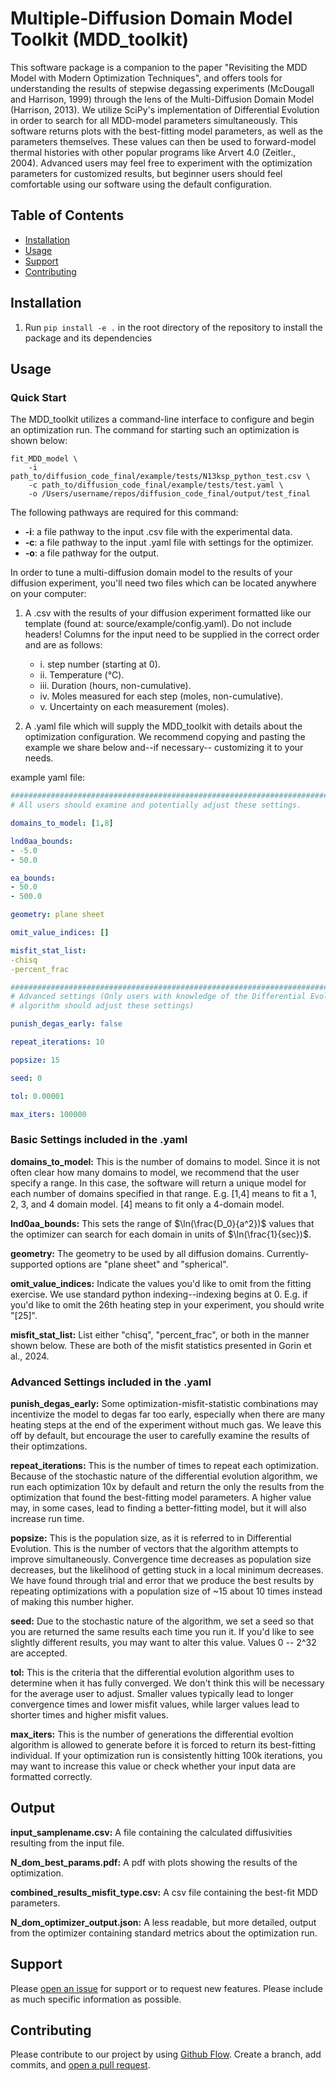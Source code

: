 # Multiple-Diffusion Domain Model Toolkit (MDD_toolkit) 

This software package is a companion to the paper "Revisiting the MDD Model with Modern Optimization Techniques", and offers tools for understanding the results of stepwise degassing experiments (McDougall and Harrison, 1999) through the lens of the Multi-Diffusion Domain Model (Harrison, 2013). We utilize SciPy's implementation of Differential Evolution in order to search for all MDD-model parameters simultaneously. This software returns plots with the best-fitting model parameters, as well as the parameters themselves. These values can then be used to forward-model thermal histories with other popular programs like Arvert 4.0 (Zeitler., 2004). Advanced users may feel free to experiment with the optimization parameters for customized results, but beginner users should feel comfortable using our software using the default configuration.
## Table of Contents

- [Installation](#installation)
- [Usage](#usage)
- [Support](#support)
- [Contributing](#contributing)

## Installation

1. Run `pip install -e .` in the root directory of the repository to install the package and its dependencies

## Usage
### Quick Start

The MDD_toolkit utilizes a command-line interface to configure and begin an optimization run. The command for starting such an optimization is shown below:


```
fit_MDD_model \
    -i path_to/diffusion_code_final/example/tests/N13ksp_python_test.csv \
    -c path_to/diffusion_code_final/example/tests/test.yaml \
    -o /Users/username/repos/diffusion_code_final/output/test_final
```
The following pathways are required for this command: 
* **-i**: a file pathway to the input .csv file with the experimental data.
* **-c**: a file pathway to the input .yaml file with settings for the optimizer.
* **-o**: a file pathway for the output.


In order to tune a multi-diffusion domain model to the results of your diffusion experiment, you'll need two files which can be located anywhere on your computer:
1. A .csv with the results of your diffusion experiment formatted like our template (found at: source/example/config.yaml). Do not include headers! Columns for the input need to be supplied in the correct order and are as follows:
    - i. step number (starting at 0). 
    - ii. Temperature (°C). 
    - iii. Duration (hours, non-cumulative). 
    - iv. Moles measured for each step (moles, non-cumulative). 
    - v. Uncertainty on each measurement (moles). 


2. A .yaml file which will supply the MDD_toolkit with details about the optimization configuration.  We recommend copying and pasting the example we share below and--if necessary-- customizing it to your needs.

example yaml file:
```yaml
##################################################################################
# All users should examine and potentially adjust these settings.

domains_to_model: [1,8] 

lnd0aa_bounds: 
- -5.0
- 50.0

ea_bounds: 
- 50.0
- 500.0

geometry: plane sheet

omit_value_indices: []

misfit_stat_list:
-chisq 
-percent_frac 

##################################################################################
# Advanced settings (Only users with knowledge of the Differential Evolution
# algorithm should adjust these settings)

punish_degas_early: false

repeat_iterations: 10

popsize: 15

seed: 0

tol: 0.00001

max_iters: 100000
```
### Basic Settings included in the .yaml

**domains_to_model:** This is the number of domains to model. Since it is not often clear how many domains to model, we recommend that the user specify a range. In this case, the software will return a unique model for each number of domains specified in that range. E.g. [1,4] means to fit a 1, 2, 3, and 4 domain model. [4] means to fit only a 4-domain model.

**lnd0aa_bounds:** This sets the range of $\ln(\frac{D_0}{a^2})$ values that the optimizer can search for each domain in units of $\ln(\frac{1}{sec})$.

**geometry:** The geometry to be used by all diffusion domains. Currently-supported options are "plane sheet" and "spherical".

**omit_value_indices:** Indicate the values you'd like to omit from the fitting exercise. We use standard python indexing--indexing begins at 0. E.g. if you'd like to omit the 26th heating step in your experiment, you should write "[25]".

**misfit_stat_list:** List either "chisq", "percent_frac", or both in the manner shown below. These are both of the misfit statistics presented in Gorin et al., 2024.

### Advanced Settings included in the .yaml

**punish_degas_early:** Some optimization-misfit-statistic combinations may incentivize the model to degas far too early, especially when there are many heating steps at the end of the experiment without much gas. We leave this off by default, but encourage the user to carefully examine the results of their optimzations.

**repeat_iterations:** This is the number of times to repeat each optimization. Because of the stochastic nature of the differential evolution algorithm, we run each optimization 10x by default and return the only the results from the optimization that found the best-fitting model parameters. A higher value may, in some cases, lead to finding a better-fitting model, but it will also increase run time.

**popsize:** This is the population size, as it is referred to in Differential Evolution. This is the number of vectors that the algorithm attempts to improve simultaneously. Convergence time decreases as population size decreases, but the likelihood of getting stuck in a local minimum decreases. We have found through trial and error that we produce the best results by repeating optimizations with a population size of ~15 about 10 times instead of making this number higher.

**seed:** Due to the stochastic nature of the algorithm, we set a seed so that you are returned the same results each time you run it. If you'd like to see slightly different results, you may want to alter this value. Values 0 -- 2^32 are accepted.

**tol:** This is the criteria that the differential evolution algorithm uses to determine when it has fully converged. We don't think this will be necessary for the average user to adjust. Smaller values typically lead to longer convergence times and lower misfit values, while larger values lead to shorter times and higher misfit values.

**max_iters:** This is the number of generations the differential evoltion algorithm is allowed to generate before it is forced to return its best-fitting individual. If your optimization run is consistently hitting 100k iterations, you may want to increase this value or check whether your input data are formatted correctly.


## Output
**input_samplename.csv:** A file containing the calculated diffusivities resulting from the input file.

**N_dom_best_params.pdf:** A pdf with plots showing the results of the optimization.

**combined_results_misfit_type.csv:** A csv file containing the best-fit MDD parameters.

**N_dom_optimizer_output.json:** A less readable, but more detailed, output from the optimizer containing standard metrics about the optimization run.


## Support

Please [open an issue](https://github.com/dgorin1/diffusion_code_final/issues/new) for support or to request new features. Please include as much specific information as possible.

## Contributing

Please contribute to our project by using [Github Flow](https://guides.github.com/introduction/flow/). Create a branch, add commits, and [open a pull request](https://github.com/dgorin1/diffusion_code_final/compare/).
